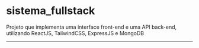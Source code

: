 # sistema_fullstack

Projeto que implementa uma interface front-end e uma API back-end, utilizando ReactJS, TailwindCSS, ExpressJS e MongoDB

***